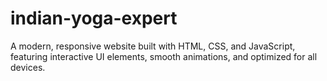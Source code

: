 # indian-yoga-expert
A modern, responsive website built with HTML, CSS, and JavaScript, featuring interactive UI elements, smooth animations, and optimized for all devices.
